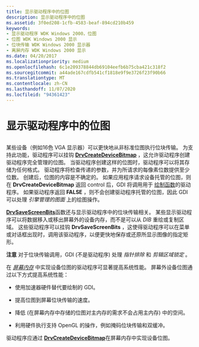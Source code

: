 ```yaml
---
title: 显示驱动程序中的位图
description: 显示驱动程序中的位图
ms.assetid: 3f0ed208-1cfb-4583-beaf-894cd210b459
keywords:
- 显示驱动程序 WDK Windows 2000，位图
- 位图 WDK Windows 2000 显示
- 位块传输 WDK Windows 2000 显示器
- 离屏内存 WDK Windows 2000 显示
ms.date: 04/20/2017
ms.localizationpriority: medium
ms.openlocfilehash: 6c1e209378844db69104eefb6b75cba421c318f2
ms.sourcegitcommit: a44ade167cdfb541cf1818e9f9e3726f23f90b66
ms.translationtype: MT
ms.contentlocale: zh-CN
ms.lasthandoff: 11/07/2020
ms.locfileid: "94361423"
---
```

# <a name="bitmaps-in-display-drivers"></a>显示驱动程序中的位图


## <span id="ddk_bitmaps_in_display_drivers_gg"></span><span id="DDK_BITMAPS_IN_DISPLAY_DRIVERS_GG"></span>


某些设备（例如16色 VGA 显示器）可以更快地从非标准位图执行位块传输。 为支持此功能，驱动程序可以挂钩 [**DrvCreateDeviceBitmap**](/windows/win32/api/winddi/nf-winddi-drvcreatedevicebitmap) ，这允许驱动程序创建驱动程序完全管理的位图。 当驱动程序创建这样的位图时，驱动程序可以将其存储为任何格式。 驱动程序将检查传递的参数，并为所请求的每像素位数提供至少位数。 创建后，位图的内容是不确定的。 如果应用程序请求设备托管的位图，则在 **DrvCreateDeviceBitmap** 返回 control 后，GDI 将调用用于 [绘制函数](optional-display-driver-functions.md)的驱动程序。 如果驱动程序返回 **FALSE** ，则不会创建驱动程序托管的位图，因此 GDI 可以处理 *引擎管理的图面* 上的绘图操作。

[**DrvSaveScreenBits**](/windows/win32/api/winddi/nf-winddi-drvsavescreenbits)函数还与显示驱动程序中的位块传输相关。 某些显示驱动程序可以将数据移入或移出屏幕外的设备内存，而不是可以从 *DIB* 重绘或复制区域。 这些驱动程序可以挂钩 **DrvSaveScreenBits** ，这使得驱动程序可以在菜单或对话框出现时，调用该驱动程序，以便更快地保存或还原所显示图像的指定矩形。

**注意**   对于位块传输调用，GDI (不是驱动程序) 处理 *指针排除* 和 *剪辑区域锁定* 。

 


在 [*屏幕内存*](video-present-network-terminology.md#off_screen_memory) 中实现设备位图的驱动程序可显著提高系统性能。 屏幕外设备位图通过以下方式提高系统性能：

-   使用加速器硬件替代要绘制的 GDI。

-   提高位图到屏幕位块传输的速度。

-   降低 (在屏幕内存中存储的位图对主内存的需求不会占用主内存) 中的空间。

-   利用硬件执行支持 OpenGL 的操作，例如掩码位块传输和双缓冲。


驱动程序应通过 [**DrvCreateDeviceBitmap**](/windows/win32/api/winddi/nf-winddi-drvcreatedevicebitmap)在屏幕内存中实现设备位图。

